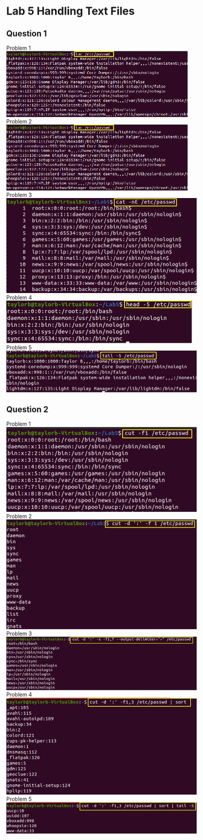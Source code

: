 # Lab 5 Handling Text Files
## Question 1
Problem 1 ![L5Q1P1](../Images/lab5/lab5q1p2.png) 
Problem 2 ![L5Q1P2](../Images/lab5/lab5q1p2.png) 
Problem 3 ![l5q1p3](../Images/lab5/lab5q1p3.png) 
Problem 4 ![l5q1p4](../Images/lab5/lab5q1p4.png)
Problem 5 ![l5q1p5](../Images/lab5/lab5q1p5.png)
## Question 2
Problem 1 ![l5q2p1](../Images/lab5/lab5q2p1.png) 
Problem 2 ![l5q2p2](../Images/lab5/lab5q2p2.png)
Problem 3 ![l5q2p3](../Images/lab5/lab5q2p3.png)
Problem 4 ![l5q2p4](../Images/lab5/lab5q2p4.png)
Problem 5 ![l5q2p5](../Images/lab5/lab5q2p5.png)